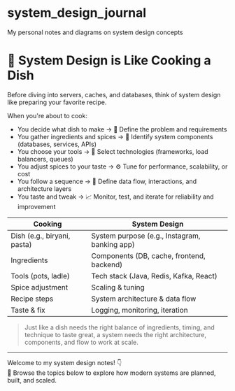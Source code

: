 # system_design_journal
My personal notes and diagrams on system design concepts

# 🍲 System Design is Like Cooking a Dish

Before diving into servers, caches, and databases, think of system design like preparing your favorite recipe.

When you're about to cook:
- You decide what dish to make → 📌 Define the problem and requirements
- You gather ingredients and spices → 🧩 Identify system components (databases, services, APIs)
- You choose your tools → 🔧 Select technologies (frameworks, load balancers, queues)
- You adjust spices to your taste → ⚙️ Tune for performance, scalability, or cost
- You follow a sequence → 🔄 Define data flow, interactions, and architecture layers
- You taste and tweak → 📈 Monitor, test, and iterate for reliability and improvement

| Cooking | System Design |
|--------|----------------|
| Dish (e.g., biryani, pasta) | System purpose (e.g., Instagram, banking app) |
| Ingredients | Components (DB, cache, frontend, backend) |
| Tools (pots, ladle) | Tech stack (Java, Redis, Kafka, React) |
| Spice adjustment | Scaling & tuning |
| Recipe steps | System architecture & data flow |
| Taste & fix | Logging, monitoring, iteration |

> Just like a dish needs the right balance of ingredients, timing, and technique to taste great, a system needs the right architecture, components, and flow to work at scale.

---

Welcome to my system design notes! 👇  
📁 Browse the topics below to explore how modern systems are planned, built, and scaled.

